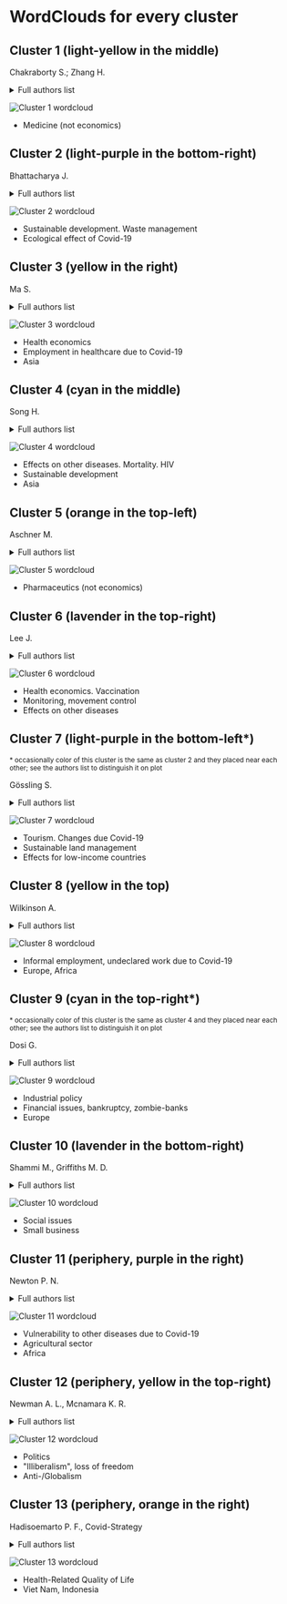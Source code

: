 # WordClouds for every cluster
## Cluster 1 (light-yellow in the middle)
Chakraborty S.; Zhang H.
<details>
  <summary>Full authors list</summary>
"junaid k", "ejaz h", "abdalla a e", "abosalif k o a", "younas s", "rehman a", "bandyopadhyay d", "hajra a", "das a", "chakraborty s", "patel n", "amgai b", "lavie c j", "kreer c", "zehner m", "ercanoglu m s", "gieselmann l", "schommers p", "vanshylla k", "krähling v", "cohen-dvashi h", "diskin r", "gruell h", "klein f", "alexander j", "strand t a", "alehagen u", "aaseth j", "tas a", "ninaber d k", "hiemstra p s", "snijder e j", "van hemert", "choudhary a k", "kumari k", "kaushik s", "sharma y", 
"yadav j p", "shanmugaraj b", "phoolcharoen w", "sidorov g", "gelbukh a", "chikhale r v", "gupta v k", "wabaidur s m", "islam m a", "talo m", "baloglu u b", "yildirim o", "singh s", "allawadhi p", "khurana a", "joshi k", "packirisamy g", "ghosh s", "banerjee a", "angeletti s", "benvenuto d", "pascarella s", "bianchi m", "ciccozzi m", "erasmus j h", "khandhar a p", "walls a c", "archer j", "fuller j t", "duthie m s", "reed s g", "veesler d", "berglund p", "fuller d h", "chakraborti s", "maiti a", 
"pramanik s", "sannigrahi s", "pilla f", "das d n", "omotuyi i o", "ajiboye b o", "oyinloye b e", "bilal bashir", "komal b", "bashir m a", "tan d", "skalny a v", "holingue c", "thrul j", "fallin m d", "stuart e a", "kalb l g", "urban r j", "baillargeon j", "lin b", "zhang h", "ying t", "jiang s", "sheng z", "lv h", "bucci e", "chi x", "wu y", "lan j", "liu k"
</details>

![Cluster 1 wordcloud](wc1a.png 'Wordcloud for cluster 1')

- Medicine (not economics)

## Cluster 2 (light-purple in the bottom-right)
Bhattacharya J.
<details>
  <summary>Full authors list</summary>
"prata j c", "walker t r", "duarte a c", "rocha-santos t", "ibn-mohammed t", "acquaye a", "fujii h", "khan k s", "paris c", "rocchi p", "panchal r", "tiwari m k", "dewick p", "law r", "chamola v", "hassija v", "guizani m", "jiang p", "fu x", "fan y v", "klemeš j j", "de oliveira", "rocha b m", "lobosco m", "haroon o", "rizvi s a r", "zhang r", "sharma h b", "ranjan v p", "samal b", "bhattacharya j", "goel s", "goniewicz k", "khorram-manesh a", "hertelendy a j", "goniewicz m", "foddai a", "ellis-iversen j", 
"stubbs t", "kentikelenis a", "pan s", "jung j", "gao h o", "nicola m", "sohrabi c", "kerwan a", "al-jabir a", "agha m", "agha r", "flick u", "caraka r e", "kurniawan r", "kaban p a", "nasution b i", "chen r c", "toharudin t", "pardamean b", "yuen k -y", "zahroh s", "hidayat y", "jiwani n m", "sukono", "aslam f", "ferreira p", "memon b a", "niankara i", "niankara a", "ali m", "gambotto a", "dowell s f", "brown k", "klepac p", "stewart m"
</details>

![Cluster 2 wordcloud](wc2a.png 'Wordcloud for cluster 2')

- Sustainable development. Waste management
- Ecological effect of Covid-19

## Cluster 3 (yellow in the right)
Ma S.

<details>
  <summary>Full authors list</summary>
"engelman d t", "lother s", "george i", "ailawadi g", "atluri p", "haft j w", "hassan a", "arora r c", "ma s", "tang s", "newbold s c", "finnoff d", "ashworth m", "shogren j f", "urits i", "viswanath o", "kaye a d", "varrassi g", "cuschieri s", "whittaker c", "watson o j", "baguelin m", "bhatia s", "fitzjohn r", "imai n", "laydon d", "mishra s", "nedjati-gilani g", "ferguson n m", "buckley r m", "ioannidis j p a", "tanner m a", "ferrarini b", "park d", "howarth c", "corner a", "fankhauser s", "whitmarsh l", 
"willis r", "unwin h j t", "volpert v", "banerjee m", "onofrio a", "lipniacki t", "petrovskii s", "eichenbaum m"
</details>

![Cluster 3 wordcloud](wc3a.png 'Wordcloud for cluster 3')

- Health economics
- Employment in healthcare due to Covid-19
- Asia

## Cluster 4 (cyan in the middle)
Song H.

<details>
  <summary>Full authors list</summary>
"kim j", "gurunathan s", "qasim m", "choi y", "do j t", "park c", "hong k", "kim j -h", "song h", "siddiqui a j", "ashraf s a", "alreshidi m", "patel m", "jahan s", "snoussi m", "adnan m", "singh p", "zhang s", "raghavendhar s", "patel a k", "mukherjee a", "rong l", "chang j -s", "wang k", "abrams s l", "steelman l s", "candido s", "cocco l", "ratti s", "martelli a m", "cervello m", "kang m", "lee k o", "heymann j", "raub a", "jiang y", "tran t", "guo s", "an r", "mcbride t d", "yu d", "fu l", 
"chan k s", "bania j", "xia j"
</details>

![Cluster 4 wordcloud](wc4a.png 'Wordcloud for cluster 4')

- Effects on other diseases. Mortality. HIV
- Sustainable development
- Asia

## Cluster 5 (orange in the top-left)
Aschner M.

<details>
  <summary>Full authors list</summary>
"rahman m s", "martorell m", "calina d", "docea a o", "sharifi-rad j", "tsatsakis a", "petrakis d", "nikolouzakis t k", "vinceti m", "goumenou m", "kostoff r n", "mamoulakis c", "aschner m", "hernández a f", "lorusso a", "zamir m", "nadeem f", "libra m", "seleiman m f", "selim s", "karim m r", "islam m t", "garon a", "seidel t", "langer t", "busquet f", "hartung t", "rovida c", "leist m", "biswas r k", "huq s", "akaberi d", "krambrich j", "ling j", "hedenstierna g", "järhult j d", "lundkvist å", 
"perera r a p", "wu n c", "leung k", "chan k h", "wu j t", "monto a s", "corman v m", "jo s"
</details>

![Cluster 5 wordcloud](wc5a.png 'Wordcloud for cluster 5')

- Pharmaceutics (not economics)

## Cluster 6 (lavender in the top-right)
Lee J.

<details>
  <summary>Full authors list</summary>
"campanella s", "babiloni c", "balconi m", "bertollo m", "betti v", "brunovsky m", "comani s", "di lorenzo", "dumalin d", "escera c", "giordano g m", "guntekin b", "kajosch h", "lópez-caneda e", "missonnier p", "mucci a", "olbrich s", "pogarell o", "lee j", "barone m t u", "harnik s b", "assantachai p", "woo j", "arai h", "grady c", "mejia a", "balsalobre-lorente d", "bekun f v", "javakhishvili j d", "ardino v", "bragesjö m", "kazlauskas e", "olff m", "schäfer i", "das d", "furceri d", "jalles j t", 
"gupta r", "buldyrev s v", "feng l"
</details>

![Cluster 6 wordcloud](wc6a.png 'Wordcloud for cluster 6')

- Health economics. Vaccination
- Monitoring, movement control
- Effects on other diseases

## Cluster 7 (light-purple in the bottom-left*)
<sup>* occasionally color of this cluster is the same as cluster 2 and they placed near each other; see the authors list to distinguish it on plot</sup>

Gössling S.

<details>
  <summary>Full authors list</summary>
"gössling s", "zegwaard k e", "rowe a d", "mcnamara j", "robinson e j z", "abernethy k", "midoko iponga", "sackey h n k", "wright j h", "hockings m", "dudley n", "mackinnon k", "mumba m", "rodríguez c m", "spenceley a", "troëng s", "couto g", "castanho r a", "pimentel p", "sousa á", "santos c", "gardam m"
</details>

![Cluster 7 wordcloud](wc7a.png 'Wordcloud for cluster 7')

- Tourism. Changes due Covid-19
- Sustainable land management
- Effects for low-income countries

## Cluster 8 (yellow in the top)
Wilkinson A.

<details>
  <summary>Full authors list</summary>
"wilkinson a", "conteh a", "dodman d", "earle l", "mitlin d", "oyebode o", "satterthwaite d", "sellu s a", "sverdlik a", "tacoli c", "walnycki a", "williams c c", "kayaoglu a", "iwuoha v c", "ezeibe e n", "nzeadibe t c", "ejike-alieji a u p", "chirisa i", "matamanda a r", "onyishi c j", "ajaero c k", "mbah p o"
</details>

![Cluster 8 wordcloud](wc8a.png 'Wordcloud for cluster 8')

- Informal employment, undeclared work due to Covid-19
- Europe, Africa

## Cluster 9 (cyan in the top-right*)
<sup>* occasionally color of this cluster is the same as cluster 4 and they placed near each other; see the authors list to distinguish it on plot</sup>

Dosi G.

<details>
  <summary>Full authors list</summary>
"celi g", "guarascio d", "simonazzi a", "ferrannini a", "barbieri e", "biggeri m", "di tommaso", "bellomo n", "bingham r", "dosi g", "forni g", "twarock r", "virgillito m e", "watermeyer r", "fana m", "fernández-macías e", "cardinale i", "landesmann m", "schwab k", "andersen a l", "pandalai-nayar n"
</details>

![Cluster 9 wordcloud](wc9a.png 'Wordcloud for cluster 9')

- Industrial policy
- Financial issues, bankruptcy, zombie-banks
- Europe

## Cluster 10 (lavender in the bottom-right)
Shammi M., Griffiths M. D.

<details>
  <summary>Full authors list</summary>
"shammi m", "bodrud-doza m", "islam a r m", "király o", "potenza m n", "stein d j", "king d l", "hodgins d c", "griffiths m d", "billieux j", "montag c", "grünblatt e", "martinotti g", "rumpf h -j", "fineberg n a", "demetrovics z", "wardell j d", "frohlich j r", "keough m t", "suhrcke m"
</details>

![Cluster 10 wordcloud](wc10a.png 'Wordcloud for cluster 10')

- Social issues
- Small business

## Cluster 11 (periphery, purple in the right)
Newton P. N.

<details>
  <summary>Full authors list</summary>
"philavong c", "pruvot m", "reinharz d", "mayxay m", "khammavong k", "milavong p", "douangngeun b", "theppangna w", "fine a e", "newton p n", "chan a h y", "rutter v", "tuck c", "babar z -u"
</details>

![Cluster 11 wordcloud](wc11a.png 'Wordcloud for cluster 11')

- Vulnerability to other diseases due to Covid-19
- Agricultural sector
- Africa

## Cluster 12 (periphery, yellow in the top-right)
Newman A. L., Mcnamara K. R.

<details>
  <summary>Full authors list</summary>
"laruelle m", "alexseev m", "buckley c", "clem r s", "hale h e", "herron e", "sokhey s w", "tucker j a", "twigg j", "mcnamara k r", "newman a l", "allam z", "jones d s"
</details>

![Cluster 12 wordcloud](wc12a.png 'Wordcloud for cluster 12')

- Politics
- "Illiberalism", loss of freedom
- Anti-/Globalism

## Cluster 13 (periphery, orange in the right)
Hadisoemarto P. F., Covid-Strategy

<details>
  <summary>Full authors list</summary>
"tran b x", "harapan h", "wagner a l", "yufika a", "winardi w", "gan a k", "setiawan a m", "rajamoorthy y", "vo t q", "hadisoemarto p f", "groneberg d a", "mudatsir m", "covid- strategy"
</details>

![Cluster 13 wordcloud](wc13a.png 'Wordcloud for cluster 13')

- Health-Related Quality of Life
- Viet Nam, Indonesia
